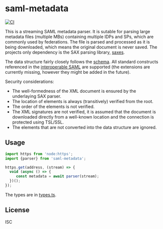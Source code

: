 # saml-metadata

[![CI](https://github.com/UM-LPM/saml-metadata/actions/workflows/node.js.yml/badge.svg)](https://github.com/UM-LPM/saml-metadata/actions/workflows/node.js.yml)

This is a streaming SAML metadata parser.
It is sutable for parsing large metadata files (multiple MBs) containing multiple IDPs and SPs, which are commonly used by federations.
The file is parsed and processed as it is being downloaded, which means the original document is never saved.
The projects only dependency is the SAX parsing library, [saxes](https://www.npmjs.com/package/saxes).

The data structure fairly closely follows the [schema](https://docs.oasis-open.org/security/saml/v2.0/saml-schema-metadata-2.0.xsd). 
All standard constructs referenced in the [interoperable SAML](https://kantarainitiative.github.io/SAMLprofiles/saml2int.html) are supported (the extensions are currently missing, however they might be added in the future).

Security considerations:
- The well-formedness of the XML document is ensured by the underlaying SAX parser.
- The location of elements is always (transitively) verified from the root.
- The order of the elements is not verified.
- The XML signatures are not verified, it is assumed that the document is downloaded directly from a well-known location and the connection is protected using TSL/SSL.
- The elements that are not converted into the data structure are ignored.

## Usage

```ts
import https from 'node:https';
import {parser} from 'saml-metadata';

https.get(address, (stream) => {
  void (async () => {
     const metadata = await parser(stream);
  })();
});
```

The types are in [types.ts](https://github.com/UM-LPM/saml-metadata/blob/master/src/types.ts).

## License
ISC
